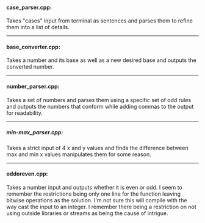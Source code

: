#### case_parser.cpp:

Takes "cases" input from terminal as sentences and parses them to refine them into a list of details.
___

#### base_converter.cpp:

Takes a number and its base as well as a new desired base and outputs the converted number.

___

#### number_parser.cpp:

Takes a set of numbers and parses them using a specific set of odd rules and outputs the numbers that conform while adding commas to the output for readability.

___

##### min-max_parser.cpp:

Takes a strict input of 4 x and y values and finds the difference between max and min x values manipulates them for some reason.

___

#### oddoreven.cpp:

Takes a number input and outputs whether it is even or odd. I seem to remember the restrictions being only one line for the function leaving bitwise operations as the solution. I'm not sure this will compile with the way cast the input to an integer. I remember there being a restriction on not using outside libraries or streams as being the cause of intrigue.

